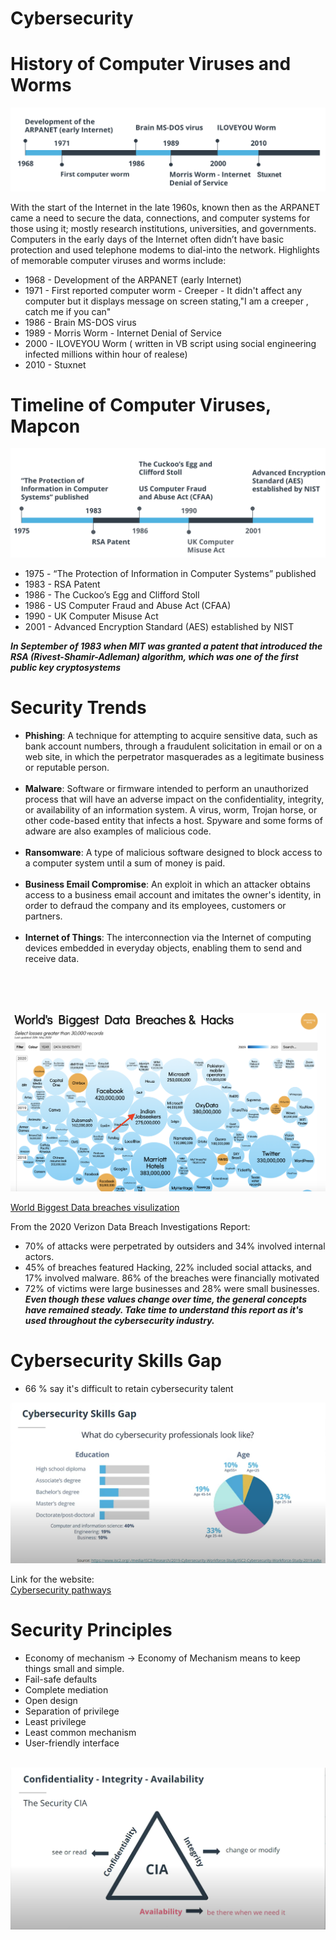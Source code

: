 # Cybersecurity

# History of Computer Viruses and Worms

![Alt text](image.png)


With the start of the Internet in the late 1960s, known then as the ARPANET came a need to secure the data, connections, and computer systems for those using it; mostly research institutions, universities, and governments. Computers in the early days of the Internet often didn’t have basic protection and used telephone modems to dial-into the network. Highlights of memorable computer viruses and worms include:

- 1968 - Development of the ARPANET (early Internet)
- 1971 - First reported computer worm - Creeper
         - It didn't affect any computer but it displays message on screen stating,"I am a creeper , catch me if you can"
- 1986 - Brain MS-DOS virus
- 1989 - Morris Worm - Internet Denial of Service
- 2000 - ILOVEYOU Worm  ( written in VB script using social engineering infected millions within hour of realese)
- 2010 - Stuxnet


# Timeline of Computer Viruses, Mapcon

![Alt text](image-1.png)

- 1975 - “The Protection of Information in Computer Systems” published
- 1983 - RSA Patent
- 1986 - The Cuckoo’s Egg and Clifford Stoll
- 1986 - US Computer Fraud and Abuse Act (CFAA)
- 1990 - UK Computer Misuse Act
- 2001 - Advanced Encryption Standard (AES) established by NIST


***In September of 1983 when MIT was granted a patent that introduced the RSA (Rivest-Shamir-Adleman) algorithm, which was one of the first public key cryptosystems***


# Security Trends

* **Phishing**: A technique for attempting to acquire sensitive data, such as bank account numbers, through a fraudulent solicitation in email or on a web site, in which the perpetrator masquerades as a legitimate business or reputable person. <br><br>
* **Malware**: Software or firmware intended to perform an unauthorized process that will have an adverse impact on the confidentiality, integrity, or availability of an information system. A virus, worm, Trojan horse, or other code-based entity that infects a host. Spyware and some forms of adware are also examples of malicious code.  <br><br>
* **Ransomware**: A type of malicious software designed to block access to a computer system until a sum of money is paid.  <br><br>
* **Business Email Compromise**: An exploit in which an attacker obtains access to a business email account and imitates the owner's identity, in order to defraud the company and its employees, customers or partners.  <br><br>
* **Internet of Things**: The interconnection via the Internet of computing devices embedded in everyday objects, enabling them to send and receive data.

<br><br><br>

![Alt text](image-2.png)

[World Biggest Data breaches visulization](https://informationisbeautiful.net/visualizations/worlds-biggest-data-breaches-hacks/)


From the 2020 Verizon Data Breach Investigations Report:

- 70% of attacks were perpetrated by outsiders and 34% involved internal actors.
- 45% of breaches featured Hacking, 22% included social attacks, and 17% involved malware. 86% of the breaches were financially motivated
- 72% of victims were large businesses and 28% were small businesses. <br>
***Even though these values change over time, the general concepts have remained steady. Take time to understand this report as it's used throughout the cybersecurity industry.***

# Cybersecurity Skills Gap
- 66 % say it's difficult to retain cybersecurity talent

![Alt text](image-3.png)


Link for the website: <br>
[Cybersecurity pathways](https://www.cyberseek.org/pathway.html)

# Security Principles

* Economy of mechanism -> Economy of Mechanism means to keep things small and simple.
* Fail-safe defaults
* Complete mediation
* Open design
* Separation of privilege
* Least privilege
* Least common mechanism
* User-friendly interface <br> <br>

![Alt text](image-4.png)


